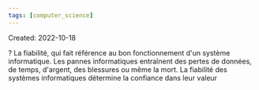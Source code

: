```yaml
---
tags: [computer_science] 
---
```

Created: 2022-10-18

?
La fiabilité, qui fait référence au bon fonctionnement d'un système informatique. Les pannes informatiques entraînent des pertes de données, de temps, d'argent, des blessures ou même la mort. La fiabilité des systèmes informatiques détermine la confiance dans leur valeur